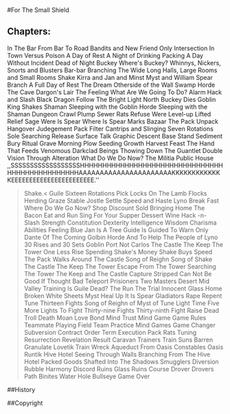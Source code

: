 #For The Small Shield


## Chapters:
In The Bar
From Bar To Road
Bandits and New Friend
Only Intersection In Town
Versus Poison
A Day of Rest
A Night of Drinking
Packing
A Day Without Incident
Dead of Night
Buckey
Where's Buckey?
Whinnys, Nickers, Snorts and Blusters
Bar-bar
Branching
The Wide Long Halls, Large Rooms and Small Rooms
Shake 
Kirra and Jan and Minst 
Myst and William
Spear
Branch
A Full Day of Rest
The Dream
Otherside of the Wall
Swamp
Horde
The Cave
Dargon's Lair
The Feeling
What Are We Going To Do?
Alarm
Hack and Slash
Black Dragon
Follow The Bright Light
North
Buckey Dies
Goblin King
Shakes
Shaman
Sleeping with the Goblin Horde
Sleeping with the Shaman
Dungeon Crawl
Plump
Sewer Rats
Refuse
Were
Level-up
Lifted
Relief
Sage
Were Is Spear
Where Is Spear
Marks
Bazaar 
The Pack
Unpack
Hangover
Judegement
Pack
Filter
Cantrips and Slinging
Seven Rotations
Sole Searching
Release
Surface Talk
Graphic
Descent
Base
Stand
Sediment
Bury
Ritual 
Grave
Morning
Plow
Seeding
Growth
Harvest
Feast
The Hand That Feeds
Venomous
Darkclad Beings
Thowing Down The Guantlet
Double Vision
Through
Alteration
What Do We Do Now?
The Militia
Public House
,,SSSSSSSSSSSSSSSSSSHHHHHHHHHHHHHHHHHHHHHHHHHHHHHHHHHHHHHHHHHHHHHHHHAAAAAAAAAAAAAAAAAAAAAAKKKKKKKKKKKKKEEEEEEEEEEEEEEEEEEEEEEE.''
>Shake.< 
Guile
Sixteen Rotations
Pick Locks
On The Lamb 
Flocks
Herding
Graze 
Stable
Jostle
Settle
Speed and Haste
Lyno
Break Fast
Where Do We Go Now?
Shop
Discount
Sold
Bringing Home The Bacon
Eat and Run
Sing For Your Supper
Dessert
Wine
Hack -n- Slash
Strength
Constitution
Dexterity
Intelligence
Wisdom
Charisma
Abilities
Feeling Blue
Jan Is A Tree
Guide Is Guided To Warn Only Dante Of The Coming Golbin Horde And To Help The People of Lyno
30 Rises and 30 Sets
Goblin Port
Not Carlos
The Castle The Keep The Tower
One  Less Rise
Spending Shake's Money
Shake Buys Speed
The Pack Walks Around The Castle
Song of Reighn Song of Shake
The Castle
The Keep
The Tower
Escape From The Tower
Searching The Tower The Keep and The Castle
Capture
Stripped
Can Not Be Good If Thought Bad
Teleport
Prisioners
Two Masters
Desert
Mid Valley
Training
Is Guile Dead?
The Run
The Trial
Innocent
Glass Home
Broken
White Sheets
Myst Heal
Up
It Is Spear
Gladiators
Rape
Repent
Tune
Thirteen Fights
Song of Reighn of Myst of Tune
Light Time
Five More Lights To Fight
Thirty-nine Fights
Thirty-ninth Fight
Raise Dead
Troll Death Moan
Love Bond
Mind Trust
Mind Game
Game Rules
Teammate
Playing Field
Team Practice
Mind Games
Game Changer
Subversion
Contract
Order
Term
Execution
Pack Rats
Tuning
Resurrection
Revelation
Result
Caravan
Trainers
Train
Suns
Barren
Granulate
Lovetik
Train Wreck
Aqueduct From Oasis
Constables
Oasis
Runtik
Hive Hotel
Seeing Through Walls
Branching From The Hive Hotel
Packed Goods
Shafted
Into The Shadows
Smugglers
Diversion
Rubble
Harmony
Discord
Ruins
Glass Ruins
Course
Drover
Drovers
Path
Binites
Water Hole
Bullseye
Game Over


##History



##Copyright



